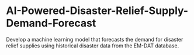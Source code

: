 # AI-Powered-Disaster-Relief-Supply-Demand-Forecast
Develop a machine learning model that forecasts the demand for disaster relief supplies using historical disaster data from the EM-DAT database.
